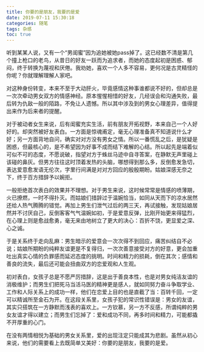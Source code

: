 ```yaml
---
title: 你要的是朋友，我要的是爱
date: 2019-07-11 15:30:18
categories: 随笔
tags: 杂感
toc: true
---
```

听到某某人说，又有一个“男闺蜜”因为追她被她pass掉了。这已经数不清是第几个撞上枪口的老鸟，从昔日的好友一跃而为追求者，而她的态度起初是困惑、郁闷，终于转换为蔑视和厌倦。我劝她，喜欢一个人多不容易，更何况是古灵精怪的你呢？你就理解理解人家吧。

对这种身份转变，本来不至于大动肝火，毕竟感情这种事谁都说不好的，但却总是一次次牵动男女双方的情感神经。原本惺惺相惜的好友，几经误会和沟通失败，最后转为仇敌一般的陌路，不免让人遗憾。所以其中涉及到的男女心理差异，值得提出来作为后来者的提醒。

对于被动者女生来说，后有闺蜜充实生活，前有朋友开拓视野，本来自己一个人好好的。却突然被好友表白。一方面是惊魂甫定，毫无心理准备真不知道说什么才好；另一方面背地自问，确实对对方没有男女之情。所以一番慌乱之后，是犹疑是困惑，但最核心的，是不希望因为好事不成而结下难解的心结。所以起先是端着似可似不可的态度，不愿说破，指望对方于蛛丝马迹中自寻答案，在静默无声里碰上该碰的鼻灰。但男方往往这时顶着发热的头脑，哪想得到那么多，反倒愈发急切，表达爱意愈发语无伦次，字里行间满是对对方回应的殷殷期盼。姑娘深感无奈之下，终于百方措辞予以婉拒。

一般拒绝首次表白的效果并不理想。对于男生来说，这时候常常是情感的喷薄期，火已撩燃，一时不得扑灭。而姑娘们措辞过于温婉恰当，如同从天而下的凉水居然还给人热气腾腾的错觉。再加上男生们泄气过后的两三天，再试接触，发现姑娘居然并不讨厌自己，反倒客客气气温婉如初，于是爱意反弹，比刚开始更来得猛烈，在心理上则是愈战愈勇，毫无来由地树立了更大的决心：百折不饶，更显爱之深、心之诚。

于是关系终于走向乱麻：男生暗示的爱意会一次次得不到回应，痛苦纠结自不必说；姑娘所期盼的纯粹友谊更是不复得归，一次次善意接受对方的好意，更会加重吐出真实心情的负罪感而延迟态度的挑明。时间和精力的损耗，倒在其次；感情和善良的流失，最后还可能会扭曲双方的恋爱观和人生观。

初对表白，女孩子总是不愿严厉措辞，这是出于善良本性，也是对男女纯洁友谊的消极维护；而男生们把死马当活马医的精神更是感人，就如同努力奋斗争取学业、工作和人际关系上的成功一样，他们在恋爱上目的也是直截了当：百转千回，一定可以精诚所至金石为开。在这段关系里，女孩子犯的常识性错误是：男女的友谊，其实只搭筑在一方静默而浅表的喜欢上。一方钦慕，另一方不反感，所谓纯粹的男女友谊才得以建立；而男生们忘掉了：爱和成功不同，再多时间和精力，可能都撬不开厚重的心门。

在没有两情相悦为基础的男女关系里，爱的出现注定只能成其为悲剧。虽然从初心来说，他们的需要看上去既简单又美好：你要的是朋友，我要的是爱。
